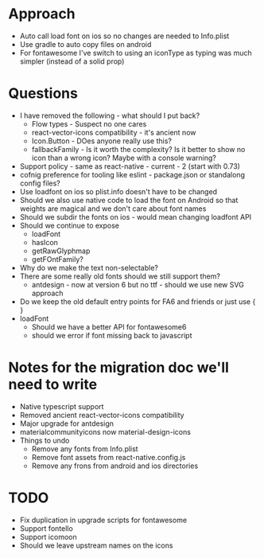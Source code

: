 # Approach
* Auto call load font on ios so no changes are needed to Info.plist
* Use gradle to auto copy files on android
* For fontawesome I've switch to using an iconType as typing was much simpler (instead of a solid prop)

# Questions
* I have removed the following - what should I put back?
  * Flow types - Suspect no one cares
  * react-vector-icons compatibility - it's ancient now
  * Icon.Button - DOes anyone really use this?
  * fallbackFamily - Is it worth the complexity? Is it better to show no icon than a wrong icon? Maybe with a console warning?
* Support policy - same as react-native - current - 2 (start with 0.73)
* cofnig preference for tooling like eslint - package.json or standalong config files?
* Use loadfont on ios so plist.info doesn't have to be changed
* Should we also use native code to load the font on Android so that weights are magical and we don't care about font names
* Should we subdir the fonts on ios - would mean changing loadfont API
* Should we continue to expose
  * loadFont
  * hasIcon
  * getRawGlyphmap
  * getFOntFamily?
* Why do we make the text non-selectable?
* There are some really old fonts should we still support them?
  * antdesign - now at version 6 but no ttf - should we use new SVG approach
* Do we keep the old default entry points for FA6 and friends or just use { }
* loadFont
  * Should we have a better API for fontawesome6
  * should we error if font missing back to javascript

# Notes for the migration doc we'll need to write
* Native typescript support
* Removed ancient react-vector-icons compatibility
* Major upgrade for antdesign
* materialcommunityicons now material-design-icons
* Things to undo
  * Remove any fonts from Info.plist
  * Remove font assets from react-native.config.js
  * Remove any frons from android and ios directories

# TODO
* Fix duplication in upgrade scripts for fontawesome
* Support fontello
* Support icomoon
* Should we leave upstream names on the icons
